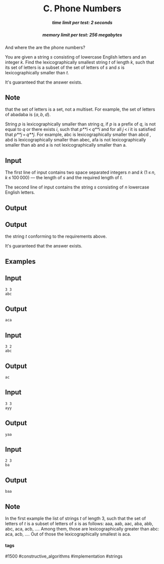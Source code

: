 <h1 style='text-align: center;'> C. Phone Numbers</h1>

<h5 style='text-align: center;'>time limit per test: 2 seconds</h5>
<h5 style='text-align: center;'>memory limit per test: 256 megabytes</h5>

And where the are the phone numbers?

You are given a string *s* consisting of lowercase English letters and an integer *k*. Find the lexicographically smallest string *t* of length *k*, such that its set of letters is a subset of the set of letters of *s* and *s* is lexicographically smaller than *t*.

It's guaranteed that the answer exists.

## Note

 that the set of letters is a set, not a multiset. For example, the set of letters of abadaba is {*a*, *b*, *d*}.

String *p* is lexicographically smaller than string *q*, if *p* is a prefix of *q*, is not equal to *q* or there exists *i*, such that *p**i* < *q**i* and for all *j* < *i* it is satisfied that *p**j* = *q**j*. For example, abc is lexicographically smaller than abcd , abd is lexicographically smaller than abec, afa is not lexicographically smaller than ab and a is not lexicographically smaller than a.

## Input

The first line of input contains two space separated integers *n* and *k* (1 ≤ *n*, *k* ≤ 100 000) — the length of *s* and the required length of *t*.

The second line of input contains the string *s* consisting of *n* lowercase English letters.

## Output

## Output

 the string *t* conforming to the requirements above.

It's guaranteed that the answer exists.

## Examples

## Input


```
3 3  
abc  

```
## Output


```
aca  

```
## Input


```
3 2  
abc  

```
## Output


```
ac  

```
## Input


```
3 3  
ayy  

```
## Output


```
yaa  

```
## Input


```
2 3  
ba  

```
## Output


```
baa  

```
## Note

In the first example the list of strings *t* of length 3, such that the set of letters of *t* is a subset of letters of *s* is as follows: aaa, aab, aac, aba, abb, abc, aca, acb, .... Among them, those are lexicographically greater than abc: aca, acb, .... Out of those the lexicographically smallest is aca.



#### tags 

#1500 #constructive_algorithms #implementation #strings 